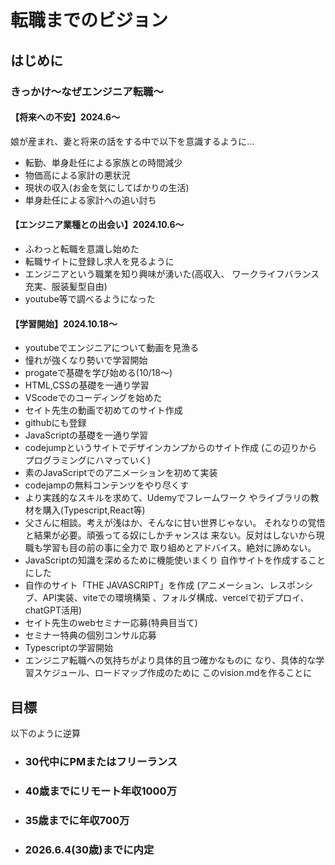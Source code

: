 # 転職までのビジョン

## はじめに

### きっかけ〜なぜエンジニア転職〜
#### 【将来への不安】2024.6〜
娘が産まれ、妻と将来の話をする中で以下を意識するように…<br>
- 転勤、単身赴任による家族との時間減少
- 物価高による家計の悪状況
- 現状の収入(お金を気にしてばかりの生活)
- 単身赴任による家計への追い討ち


#### 【エンジニア業種との出会い】2024.10.6〜
- ふわっと転職を意識し始めた
- 転職サイトに登録し求人を見るように
- エンジニアという職業を知り興味が湧いた(高収入、
ワークライフバランス充実、服装髪型自由)
- youtube等で調べるようになった


#### 【学習開始】2024.10.18〜
- youtubeでエンジニアについて動画を見漁る
- 憧れが強くなり勢いで学習開始
- progateで基礎を学び始める(10/18〜)
- HTML,CSSの基礎を一通り学習
- VScodeでのコーディングを始めた
- セイト先生の動画で初めてのサイト作成
- githubにも登録
- JavaScriptの基礎を一通り学習
- codejumpというサイトでデザインカンプからのサイト作成
(この辺りからプログラミングにハマっていく)
- 素のJavaScriptでのアニメーションを初めて実装
- codejampの無料コンテンツをやり尽くす
- より実践的なスキルを求めて、Udemyでフレームワーク
やライブラリの教材を購入(Typescript,React等)
- 父さんに相談。考えが浅はか、そんなに甘い世界じゃない。
それなりの覚悟と結果が必要。頑張ってる奴にしかチャンスは
来ない。反対はしないから現職も学習も目の前の事に全力で
取り組めとアドバイス。絶対に諦めない。
- JavaScriptの知識を深めるために機能使いまくり
自作サイトを作成することにした
- 自作のサイト「THE JAVASCRIPT」を作成
(アニメーション、レスポンシブ、API実装、viteでの環境構築
、フォルダ構成、vercelで初デプロイ、chatGPT活用)
- セイト先生のwebセミナー応募(特典目当て)
- セミナー特典の個別コンサル応募
- Typescriptの学習開始
- エンジニア転職への気持ちがより具体的且つ確かなものに
なり、具体的な学習スケジュール、ロードマップ作成のために
このvision.mdを作ることに


## 目標
以下のように逆算
- ### 30代中にPMまたはフリーランス
- ### 40歳までにリモート年収1000万
- ### 35歳までに年収700万
- ### 2026.6.4(30歳)までに内定